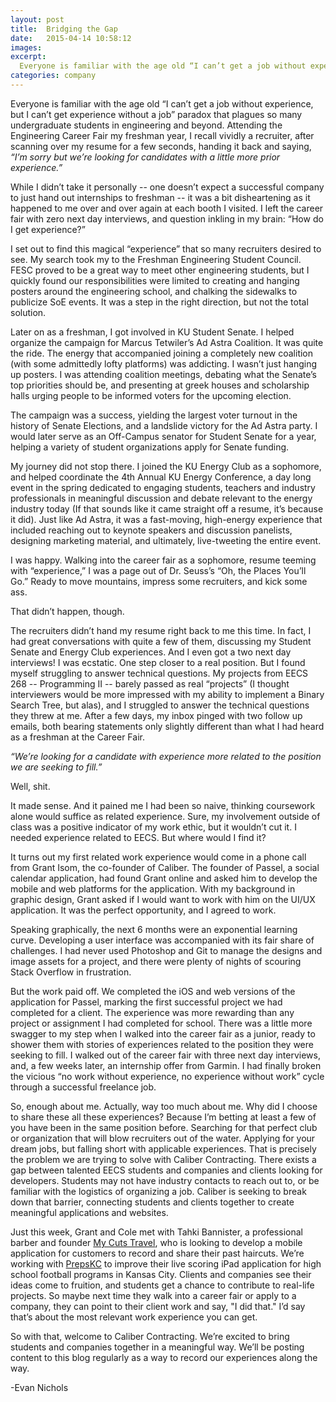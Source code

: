 ```yaml
---
layout: post
title:  Bridging the Gap
date:   2015-04-14 10:58:12
images:
excerpt:
  Everyone is familiar with the age old “I can’t get a job without experience, but I can’t get experience without a job” paradox that plagues so many undergraduate students in engineering and beyond.
categories: company
---
```


Everyone is familiar with the age old “I can’t get a job without experience, but I can’t get experience without a job” paradox that plagues so many undergraduate students in engineering and beyond. Attending the Engineering Career Fair my freshman year, I recall vividly a recruiter, after scanning over my resume for a few seconds, handing it back and saying, *“I’m sorry but we’re looking for candidates with a little more prior experience.”*

While I didn’t take it personally -- one doesn’t expect a successful company to just hand out internships to freshman -- it was a bit disheartening as it happened to me over and over again at each booth I visited. I left the career fair with zero next day interviews, and question inkling in my brain: “How do I get experience?”

I set out to find this magical “experience” that so many recruiters desired to see. My search took my to the Freshman Engineering Student Council. FESC proved to be a great way to meet other engineering students, but I quickly found our responsibilities were limited to creating and hanging posters around the engineering school, and chalking the sidewalks to publicize SoE events. It was a step in the right direction, but not the total solution.

Later on as a freshman, I got involved in KU Student Senate. I helped organize the campaign for Marcus Tetwiler’s Ad Astra Coalition. It was quite the ride. The energy that accompanied joining a completely new coalition (with some admittedly lofty platforms) was addicting. I wasn’t just hanging up posters. I was attending coalition meetings, debating what the Senate’s top priorities should be, and presenting at greek houses and scholarship halls urging people to be informed voters for the upcoming election.

The campaign was a success, yielding the largest voter turnout in the history of Senate Elections, and a landslide victory for the Ad Astra party. I would later serve as an Off-Campus senator for Student Senate for a year, helping a variety of student organizations apply for Senate funding.

My journey did not stop there. I joined the KU Energy Club as a sophomore, and helped coordinate the 4th Annual KU Energy Conference, a day long event in the spring dedicated to engaging students, teachers and industry professionals in meaningful discussion and debate relevant to the energy industry today (If that sounds like it came straight off a resume, it’s because it did). Just like Ad Astra, it was a fast-moving, high-energy experience that included reaching out to keynote speakers and discussion panelists, designing marketing material, and ultimately, live-tweeting the entire event.

I was happy. Walking into the career fair as a sophomore, resume teeming with “experience,” I was a page out of Dr. Seuss’s “Oh, the Places You’ll Go.” Ready to move mountains, impress some recruiters, and kick some ass.

That didn’t happen, though.

The recruiters didn’t hand my resume right back to me this time. In fact, I had great conversations with quite a few of them, discussing my Student Senate and Energy Club experiences. And I even got a two next day interviews! I was ecstatic. One step closer to a real position. But I found myself struggling to answer technical questions. My projects from EECS 268 -- Programming II -- barely passed as real “projects” (I thought interviewers would be more impressed with my ability to implement a Binary Search Tree, but alas), and I struggled to answer the technical questions they threw at me. After a few days, my inbox pinged with two follow up emails, both bearing statements only slightly different than what I had heard as a freshman at the Career Fair.

*“We’re looking for a candidate with experience more related to the position we are seeking to fill.”*

Well, shit.

It made sense. And it pained me I had been so naive, thinking coursework alone would suffice as related experience. Sure, my involvement outside of class was a positive indicator of my work ethic, but it wouldn’t cut it. I needed experience related to EECS. But where would I find it?

It turns out my first related work experience would come in a phone call from Grant Isom, the co-founder of Caliber. The founder of Passel, a social calendar application, had found Grant online and asked him to develop the mobile and web platforms for the application. With my background in graphic design, Grant asked if I would want to work with him on the UI/UX application. It was the perfect opportunity, and I agreed to work.

Speaking graphically, the next 6 months were an exponential learning curve. Developing a user interface was accompanied with its fair share of challenges. I had never used Photoshop and Git to manage the designs and image assets for a project, and there were plenty of nights of scouring Stack Overflow in frustration.

But the work paid off. We completed the iOS and web versions of the application for Passel, marking the first successful project we had completed for a client. The experience was more rewarding than any project or assignment I had completed for school. There was a little more swagger to my step when I walked into the career fair as a junior, ready to shower them with stories of experiences related to the position they were seeking to fill. I walked out of the career fair with three next day interviews, and, a few weeks later, an internship offer from Garmin. I had finally broken the vicious “no work without experience, no experience without work” cycle through a successful freelance job.

So, enough about me. Actually, way too much about me. Why did I choose to share these all these experiences? Because I’m betting at least a few of you have been in the same position before. Searching for that perfect club or organization that will blow recruiters out of the water. Applying for your dream jobs, but falling short with applicable experiences. That is precisely the problem we are trying to solve with Caliber Contracting. There exists a gap between talented EECS students and companies and clients looking for developers. Students may not have industry contacts to reach out to, or be familiar with the logistics of organizing a job. Caliber is seeking to break down that barrier, connecting students and clients together to create meaningful applications and websites.

Just this week, Grant and Cole met with Tahki Bannister, a professional barber and founder [My Cuts Travel](http://mycutstravel.com/), who is looking to develop a mobile application for customers to record and share their past haircuts. We’re working with [PrepsKC](http://prepskc.com/) to improve their live scoring iPad application for high school football programs in Kansas City. Clients and companies see their ideas come to fruition, and students get a chance to contribute to real-life projects. So maybe next time they walk into a career fair or apply to a company, they can point to their client work and say, "I did that." I’d say that’s about the most relevant work experience you can get.

So with that, welcome to Caliber Contracting. We’re excited to bring students and companies together in a meaningful way. We’ll be posting content to this blog regularly as a way to record our experiences along the way.

-Evan Nichols
